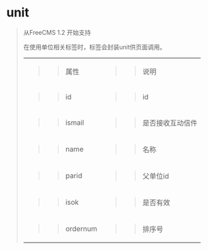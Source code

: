 # unit #
<p>
<blockquote></p>
<p>
</blockquote><blockquote>从FreeCMS 1.2 开始支持</p>
<p>
在使用单位相关标签时，标签会封装<span>unit</span><span>供页面调用。</span></p>
<table>
<tbody>
<blockquote><tr>
<blockquote><td>
<blockquote><p>
<blockquote><span>属性</span></p>
</blockquote></blockquote></td>
<td>
<blockquote><p>
<blockquote><span>说明</span></p>
</blockquote></blockquote></td>
</blockquote></tr>
<tr>
<blockquote><td>
<blockquote><p>
<blockquote><span>id</span></p>
</blockquote></blockquote></td>
<td>
<blockquote><p>
<blockquote><span>id</span></p>
</blockquote></blockquote></td>
</blockquote></tr>
<tr>
<blockquote><td>
<blockquote><p>
<blockquote><span>ismail</span></p>
</blockquote></blockquote></td>
<td>
<blockquote><p>
<blockquote><span>是否接收互动信件</span></p>
</blockquote></blockquote></td>
</blockquote></tr>
<tr>
<blockquote><td>
<blockquote><p>
<blockquote><span>name</span></p>
</blockquote></blockquote></td>
<td>
<blockquote><p>
<blockquote><span>名称</span></p>
</blockquote></blockquote></td>
</blockquote></tr>
<tr>
<blockquote><td>
<blockquote><p>
<blockquote><span>parid</span></p>
</blockquote></blockquote></td>
<td>
<blockquote><p>
<blockquote><span>父单位id</span></p>
</blockquote></blockquote></td>
</blockquote></tr>
<tr>
<blockquote><td>
<blockquote><p>
<blockquote><span>isok</span></p>
</blockquote></blockquote></td>
<td>
<blockquote><p>
<blockquote><span>是否有效</span></p>
</blockquote></blockquote></td>
</blockquote></tr>
<tr>
<blockquote><td>
<blockquote><p>
<blockquote><span>ordernum</span></p>
</blockquote></blockquote></td>
<td>
<blockquote><p>
<blockquote><span>排序号</span></p>
</blockquote></blockquote></td>
</blockquote></tr>
</blockquote></tbody>
</table>
<p>
<blockquote></p>